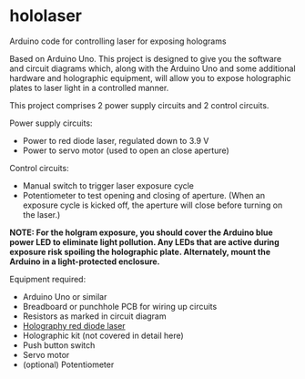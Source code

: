 # hololaser
Arduino code for controlling laser for exposing holograms

Based on Arduino Uno. This project is designed to give you the software and circuit diagrams which, along with the Arduino Uno and some additional hardware and holographic equipment, will allow you to expose holographic plates to laser light in a controlled manner.

This project comprises 2 power supply circuits and 2 control circuits.

Power supply circuits:
* Power to red diode laser, regulated down to 3.9 V
* Power to servo motor (used to open an close aperture)

Control circuits:
* Manual switch to trigger laser exposure cycle
* Potentiometer to test opening and closing of aperture. (When an exposure cycle is kicked off, the aperture will close before turning on the laser.)

**NOTE: For the holgram exposure, you should cover the Arduino blue power LED to eliminate light pollution. Any LEDs that are active during exposure risk spoiling the holographic plate. Alternately, mount the Arduino in a light-protected enclosure.**

Equipment required:
* Arduino Uno or similar
* Breadboard or punchhole PCB for wiring up circuits
* Resistors as marked in circuit diagram
* [Holography red diode laser](https://www.integraf.com/shop/holography-laser)
* Holographic kit (not covered in detail here)
* Push button switch
* Servo motor
* (optional) Potentiometer

